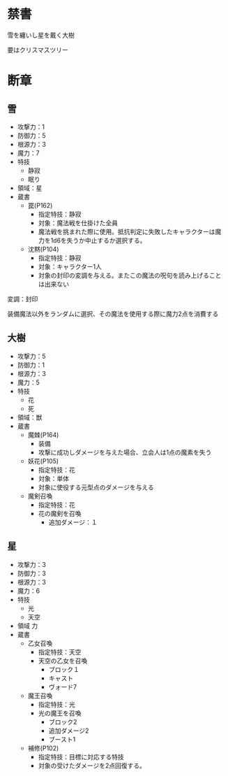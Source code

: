 # 禁書

雪を纏いし星を戴く大樹 

要はクリスマスツリー

# 断章

## 雪

- 攻撃力：1
- 防御力：5
- 根源力：3
- 魔力：7
- 特技
  - 静寂
  - 眠り
- 領域：星
- 蔵書
  - 罠(P162)
    - 指定特技：静寂
    - 対象：魔法戦を仕掛けた全員
    - 魔法戦を挑まれた際に使用。抵抗判定に失敗したキャラクターは魔力を1d6を失うか中止するか選択する。
  - 沈黙(P104)
    - 指定特技：静寂
    - 対象：キャラクター1人
    - 対象の封印の変調を与える。またこの魔法の呪句を読み上げることは出来ない

変調：封印

装備魔法以外をランダムに選択、その魔法を使用する際に魔力2点を消費する

## 大樹

- 攻撃力：5
- 防御力：1
- 根源力：3
- 魔力：5
- 特技
  - 花
  - 死
- 領域：獣
- 蔵書
  - 魔棘(P164)
    - 装備
    - 攻撃に成功しダメージを与えた場合、立会人は1点の魔素を失う
  - 妖花(P105)
    - 指定特技：花
    - 対象：単体
    - 対象に使役する元型点のダメージを与える
  - 魔剣召喚
    - 指定特技：花
    - 花の魔剣を召喚
      - 追加ダメージ：１

## 星

- 攻撃力：3
- 防御力：3
- 根源力：3
- 魔力：6
- 特技
  - 光
  - 天空
- 領域 力
- 蔵書
  - 乙女召喚
    - 指定特技：天空
    - 天空の乙女を召喚
      - ブロック１
      - キャスト
      - ヴォード7
  - 魔王召喚
    - 指定特技：光
    - 光の魔王を召喚
      - ブロック2
      - 追加ダメージ2
      - ブースト1
  - 補修(P102)
    - 指定特技：目標に対応する特技
    - 対象の受けたダメージを2点回復する。

